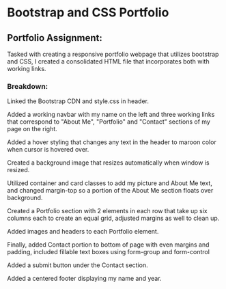 # Bootstrap and CSS Portfolio

## Portfolio Assignment:

Tasked with creating a responsive portfolio webpage that utilizes bootstrap and CSS, I created a consolidated HTML file that incorporates both with working links.

### Breakdown:

Linked the Bootstrap CDN and style.css in header.

Added a working navbar with my name on the left and three working links that correspond to "About Me", "Portfolio" and "Contact" sections of my page on the right.

Added a hover styling that changes any text in the header to maroon color when cursor is hovered over.

Created a background image that resizes automatically when window is resized.

Utilized container and card classes to add my picture and About Me text, and changed margin-top so a portion of the About Me section floats over background.

Created a Portfolio section with 2 elements in each row that take up six columns each to create an equal grid, adjusted margins as well to clean up.

Added images and headers to each Portfolio element.

Finally, added Contact portion to bottom of page with even margins and padding, included fillable text boxes using form-group and form-control

Added a submit button under the Contact section.

Added a centered footer displaying my name and year.
